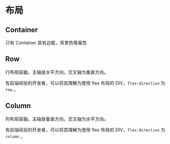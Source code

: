 # 布局

## Container

只有 Container 具有边框，背景色等属性

## Row

行布局容器。主轴是水平方向，交叉轴为垂直方向。

有前端经验的开发者，可以将其理解为使用 flex 布局的 DIV，`flex-direction` 为 `row` 。

## Column

列布局容器。主轴是垂直方向，交叉轴为水平方向。

有前端经验的开发者，可以将其理解为使用 flex 布局的 DIV，`flex-direction` 为 `column` 。

